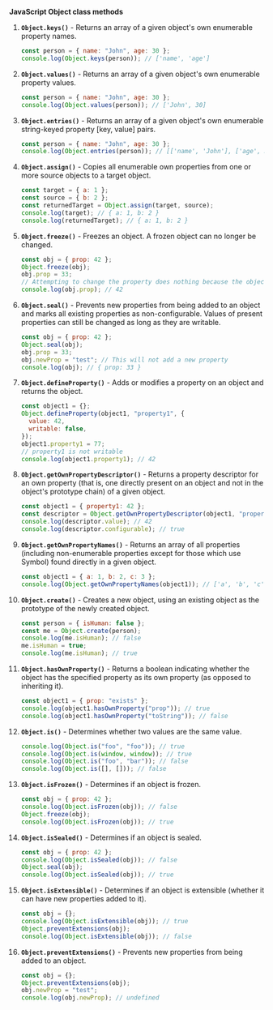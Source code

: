 **JavaScript Object class methods**

1. **`Object.keys()`** - Returns an array of a given object's own enumerable property names.

   ```javascript
   const person = { name: "John", age: 30 };
   console.log(Object.keys(person)); // ['name', 'age']
   ```

2. **`Object.values()`** - Returns an array of a given object's own enumerable property values.

   ```javascript
   const person = { name: "John", age: 30 };
   console.log(Object.values(person)); // ['John', 30]
   ```

3. **`Object.entries()`** - Returns an array of a given object's own enumerable string-keyed property [key, value] pairs.

   ```javascript
   const person = { name: "John", age: 30 };
   console.log(Object.entries(person)); // [['name', 'John'], ['age', 30]]
   ```

4. **`Object.assign()`** - Copies all enumerable own properties from one or more source objects to a target object.

   ```javascript
   const target = { a: 1 };
   const source = { b: 2 };
   const returnedTarget = Object.assign(target, source);
   console.log(target); // { a: 1, b: 2 }
   console.log(returnedTarget); // { a: 1, b: 2 }
   ```

5. **`Object.freeze()`** - Freezes an object. A frozen object can no longer be changed.

   ```javascript
   const obj = { prop: 42 };
   Object.freeze(obj);
   obj.prop = 33;
   // Attempting to change the property does nothing because the object is frozen.
   console.log(obj.prop); // 42
   ```

6. **`Object.seal()`** - Prevents new properties from being added to an object and marks all existing properties as non-configurable. Values of present properties can still be changed as long as they are writable.

   ```javascript
   const obj = { prop: 42 };
   Object.seal(obj);
   obj.prop = 33;
   obj.newProp = "test"; // This will not add a new property
   console.log(obj); // { prop: 33 }
   ```

7. **`Object.defineProperty()`** - Adds or modifies a property on an object and returns the object.

   ```javascript
   const object1 = {};
   Object.defineProperty(object1, "property1", {
     value: 42,
     writable: false,
   });
   object1.property1 = 77;
   // property1 is not writable
   console.log(object1.property1); // 42
   ```

8. **`Object.getOwnPropertyDescriptor()`** - Returns a property descriptor for an own property (that is, one directly present on an object and not in the object's prototype chain) of a given object.

   ```javascript
   const object1 = { property1: 42 };
   const descriptor = Object.getOwnPropertyDescriptor(object1, "property1");
   console.log(descriptor.value); // 42
   console.log(descriptor.configurable); // true
   ```

9. **`Object.getOwnPropertyNames()`** - Returns an array of all properties (including non-enumerable properties except for those which use Symbol) found directly in a given object.

   ```javascript
   const object1 = { a: 1, b: 2, c: 3 };
   console.log(Object.getOwnPropertyNames(object1)); // ['a', 'b', 'c']
   ```

10. **`Object.create()`** - Creates a new object, using an existing object as the prototype of the newly created object.

    ```javascript
    const person = { isHuman: false };
    const me = Object.create(person);
    console.log(me.isHuman); // false
    me.isHuman = true;
    console.log(me.isHuman); // true
    ```

11. **`Object.hasOwnProperty()`** - Returns a boolean indicating whether the object has the specified property as its own property (as opposed to inheriting it).

    ```javascript
    const object1 = { prop: "exists" };
    console.log(object1.hasOwnProperty("prop")); // true
    console.log(object1.hasOwnProperty("toString")); // false
    ```

12. **`Object.is()`** - Determines whether two values are the same value.

    ```javascript
    console.log(Object.is("foo", "foo")); // true
    console.log(Object.is(window, window)); // true
    console.log(Object.is("foo", "bar")); // false
    console.log(Object.is([], [])); // false
    ```

13. **`Object.isFrozen()`** - Determines if an object is frozen.

    ```javascript
    const obj = { prop: 42 };
    console.log(Object.isFrozen(obj)); // false
    Object.freeze(obj);
    console.log(Object.isFrozen(obj)); // true
    ```

14. **`Object.isSealed()`** - Determines if an object is sealed.

    ```javascript
    const obj = { prop: 42 };
    console.log(Object.isSealed(obj)); // false
    Object.seal(obj);
    console.log(Object.isSealed(obj)); // true
    ```

15. **`Object.isExtensible()`** - Determines if an object is extensible (whether it can have new properties added to it).

    ```javascript
    const obj = {};
    console.log(Object.isExtensible(obj)); // true
    Object.preventExtensions(obj);
    console.log(Object.isExtensible(obj)); // false
    ```

16. **`Object.preventExtensions()`** - Prevents new properties from being added to an object.
    ```javascript
    const obj = {};
    Object.preventExtensions(obj);
    obj.newProp = "test";
    console.log(obj.newProp); // undefined
    ```
